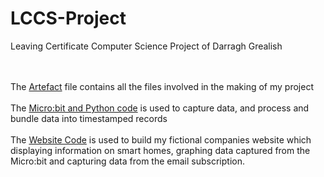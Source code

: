 # LCCS-Project
Leaving Certificate Computer Science Project of Darragh Grealish

<br><br>The [Artefact](https://github.com/Darragh-Grealish/LCCS-Project/tree/main/Artefact) file contains all the files involved in the making of my project 
<br><br>The [Micro:bit and Python code](https://github.com/Darragh-Grealish/LCCS-Project/tree/main/Artefact/Microbit%20and%20Python%20Code) is used to capture data, and process and bundle data into timestamped records 
<br><br>The [Website Code](https://github.com/Darragh-Grealish/LCCS-Project/tree/main/Artefact/Website%20Code) is used to build my fictional companies website which displaying information on smart homes, graphing data captured from the Micro:bit and capturing data from the email subscription.
